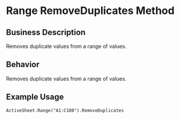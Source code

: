 # Range RemoveDuplicates Method

## Business Description
Removes duplicate values from a range of values.

## Behavior
Removes duplicate values from a range of values.

## Example Usage
```vba
ActiveSheet.Range("A1:C100").RemoveDuplicates
```